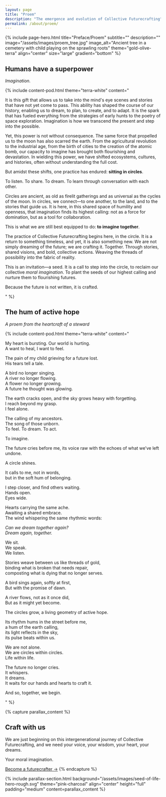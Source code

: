 ```yaml
---
layout: page
title: "Proem"
description: "The emergence and evolution of Collective Futurecrafting"
permalink: /about/proem/
---
```


{% include page-hero.html 
  title="Preface/Proem"
  subtitle=""
  description=""
  image="/assets/images/proem_tree.jpg"
  image_alt="Ancient tree in a cemetery with child playing on the sprawling roots"
  theme="gold-olive-terra"
  align="center"
  size="large"
  gradient="bottom"
%}

<div class="container">
  <div class="section-heading">
    <h2>Humans have a superpower</h2>
    <p><em>Imagination.</em></p>
  </div>
</div>

{% include content-pod.html 
  theme="terra-white"
  content="<p>It is this gift that allows us to take into the mind's eye scenes and stories that have not yet come to pass. This ability has shaped the course of our history, enabling us to dream, to plan, to create, and to adapt. It is the spark that has fueled everything from the strategies of early hunts to the poetry of space exploration. Imagination is how we transcend the present and step into the possible.</p>

<p>Yet, this power is not without consequence. The same force that propelled us to the moon has also scarred the earth. From the agricultural revolution to the industrial age, from the birth of cities to the creation of the atomic bomb, our capacity to imagine has brought both flourishing and devastation. In wielding this power, we have shifted ecosystems, cultures, and histories, often without understanding the full cost.</p>

<p>But amidst these shifts, one practice has endured: <strong>sitting in circles</strong>.</p>

<p>To listen. To share. To dream. To learn through conversation with each other.</p>

<p>Circles are ancient, as old as firelit gatherings and as universal as the cycles of the moon. In circles, we connect—to one another, to the land, and to the stories that guide us. It is here, in this shared space of humility and openness, that imagination finds its highest calling: not as a force for domination, but as a tool for collaboration.</p>

<p>This is what we are still best equipped to do: <strong>to imagine together</strong>.</p>

<p>The practice of Collective Futurecrafting begins here, in the circle. It is a return to something timeless, and yet, it is also something new. We are not simply dreaming of the future; we are crafting it. Together. Through stories, shared visions, and bold, collective actions. Weaving the threads of possibility into the fabric of reality.</p>

<p>This is an invitation—a seed. It is a call to step into the circle, to reclaim our collective <em>moral imagination</em>. To plant the seeds of our highest calling and nurture them to flourishing futures.</p>

<p>Because the future is not written, it is crafted.</p>"
%}

<div class="container">
  <div class="section-heading">
    <h2>The hum of active hope</h2>
    <p><em>A proem from the heartcraft of a steward</em></p>
  </div>
</div>

{% include content-pod.html 
  theme="terra-white"
  content="
<p>My heart is bursting. Our world is hurting.<br>
A want to heal, I want to feel.</p>

<p>The pain of my child grieving for a future lost.<br>
His tears tell a tale.</p>

<p>A bird no longer singing.<br>
A river no longer flowing.<br>
A flower no longer growing.<br>
A future he thought was glowing.</p>

<p>The earth cracks open, and the sky grows heavy with forgetting.<br>
I reach beyond my grasp.<br>
I feel alone.</p>

<p>The calling of my ancestors.<br>
The song of those unborn.<br>
To feel. To dream. To act.</p>

<p>To imagine.</p>

<p>The future cries before me, its voice raw with the echoes of what we’ve left undone.</p>

<p>A circle shines.</p>

<p>It calls to me, not in words,<br>
but in the soft hum of belonging.</p>

<p>I step closer, and find others waiting.<br>
Hands open.<br>
Eyes wide.</p>

<p>Hearts carrying the same ache.<br>
Awaiting a shared embrace.<br>
The wind whispering the same rhythmic words:</p>

<p><em>Can we dream together again?<br>
Dream again, together.</em></p>

<p>We sit.<br>
We speak.<br>
We listen.</p>

<p>Stories weave between us like threads of gold,<br>
binding what is broken that needs repair,<br>
composting what is dying that no longer serves.</p>

<p>A bird sings again, softly at first,<br>
But with the promise of dawn.</p>

<p>A river flows, not as it once did,<br>
But as it might yet become.</p>

<p>The circles grow, a living geometry of active hope.</p>

<p>Its rhythm hums in the street before me,<br>
a hum of the earth calling,<br>
its light reflects in the sky,<br>
its pulse beats within us.</p>

<p>We are not alone.<br>
We are circles within circles.<br>
Life within life.</p>

<p>The future no longer cries.<br>
It whispers.<br>
It dreams.<br>
It waits for our hands and hearts to craft it.</p>

<p>And so, together, we begin.</p>
"
%}

{% capture parallax_content %}
<h2>Craft with us</h2>
<p>We are just beginning on this intergenerational journey of Collective Futurecrafting, and we need your voice, your wisdom, your heart, your dreams.</p> <p>Your moral imagination.</p>
<a href='{{ '/get-involved#contact' | relative_url }}' class='button button--primary'>Become a futurecrafter →</a>
{% endcapture %}

{% include parallax-section.html
  background="/assets/images/seed-of-life-hero-rough.svg"
  theme="pink-charcoal"
  align="center"
  height="full"
  padding="medium"
  content=parallax_content
%}